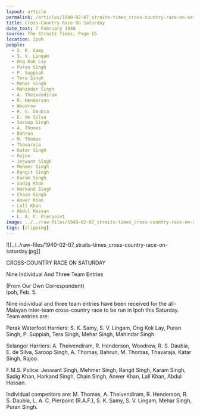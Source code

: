 ```yaml
---
layout: article
permalink: /articles/1940-02-07_straits-times_cross-country-race-on-saturday/
title: Cross-Country Race On Saturday
date_text: 7 February 1940
source: The Straits Times, Page 15
location: Ipoh
people:
  - S. K. Samy
  - S. V. Lingam
  - Ong Kok Lay
  - Puran Singh
  - P. Suppiah
  - Tera Singh
  - Mehar Singh
  - Mahindar Singh
  - A. Theivendiram
  - R. Henderson
  - Woodrow
  - R. S. Daubia
  - E. de Silva
  - Saroop Singh
  - A. Thomas
  - Bahrun
  - M. Thomas
  - Thavaraja
  - Katar Singh
  - Rajoo
  - Jeswant Singh
  - Mehmer Singh
  - Rangit Singh
  - Karam Singh
  - Sadig Khan
  - Harkand Singh
  - Chain Singh
  - Anwer Khan
  - Lall Khan
  - Abdul Hassan
  - L. A. C. Pierpoint
image: ../../raw-files/1940-02-07_straits-times_cross-country-race-on-saturday.jpg
tags: [clipping]
---
```

![[../../raw-files/1940-02-07_straits-times_cross-country-race-on-saturday.jpg]]

CROSS-COUNTRY RACE ON SATURDAY

Nine Individual And Three Team Entries

(From Our Own Correspondent)  
Ipoh, Feb. 5.

Nine individual and three team entries have been received for the all-Malayan inter-team cross-country race to be run in Ipoh this Saturday. Team entries are:

Perak Waterfoot Harriers: S. K. Samy, S. V. Lingam, Ong Kok Lay, Puran Singh, P. Suppiah, Tera Singh, Mehar Singh, Mahindar Singh.

Selangor Harriers: A. Theivendiram, R. Henderson, Woodrow, R. S. Daubia, E. de Silva, Saroop Singh, A. Thomas, Bahrun, M. Thomas, Thavaraja, Katar Singh, Rajoo.

F.M.S. Police: Jeswant Singh, Mehmer Singh, Rangit Singh, Karam Singh, Sadig Khan, Harkand Singh, Chain Singh, Anwer Khan, Lall Khan, Abdul Hassan.

Individual competitors are: M. Thomas, A. Theivendiram, R. Henderson, R. S. Daubia, L. A. C. Pierpoint (R.A.F.), S. K. Samy, S. V. Lingam, Mehar Singh, Puran Singh.